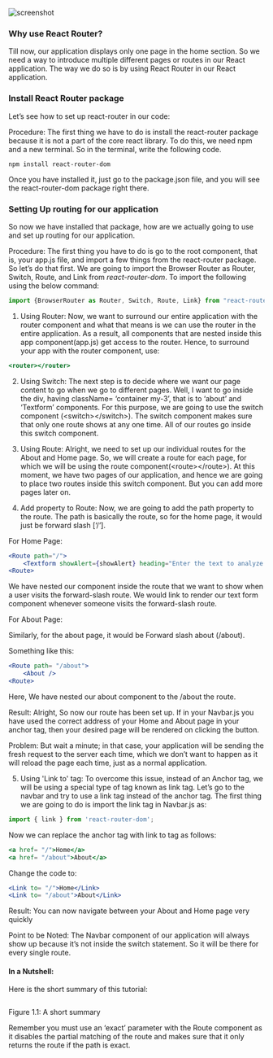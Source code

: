 ![screenshot](main.gif)

<h3>Why use React Router?</h3>


Till now, our application displays only one page in the home section. So we need a way to introduce multiple different pages or routes in our React application. The way we do so is by using React Router in our React application. 

<h3>Install React Router package</h3>


Let’s see how to set up react-router in our code:

Procedure: The first thing we have to do is install the react-router package because it is not a part of the core react library. To do this, we need npm and a new terminal. So in the terminal, write the following code.


```
npm install react-router-dom
```


Once you have installed it, just go to the package.json file, and you will see the react-router-dom package right there.

<h3>Setting Up routing for our application</h3>


So now we have installed that package, how are we actually going to use and set up routing for our application.

Procedure: The first thing you have to do is go to the root component, that is, your app.js file, and import a few things from the react-router package. So let’s do that first. We are going to import the Browser Router as Router, Switch, Route, and Link from _react-router-dom_. To import the following using the below command:


```jsx
import {BrowserRouter as Router, Switch, Route, Link} from "react-router-dom"
```


 

1. Using Router: Now, we want to surround our entire application with the router component and what that means is we can use the router in the entire application. As a result, all components that are nested inside this app component(app.js) get access to the router. Hence, to surround your app with the router component, use:


```jsx
<router></router>
```


 

2. Using Switch: The next step is to decide where we want our page content to go when we go to different pages. Well, I want to go inside the div, having className= ‘container my-3’, that is to ‘about’ and ‘Textform’ components. For this purpose, we are going to use the switch component (&lt;switch>&lt;/switch>). The switch component makes sure that only one route shows at any one time. All of our routes go inside this switch component.

 

3. Using Route: Alright, we need to set up our individual routes for the About and Home page. So, we will create a route for each page, for which we will be using the route component(&lt;route>&lt;/route>). At this moment, we have two pages of our application, and hence we are going to place two routes inside this switch component. But you can add more pages later on.

 

4. Add property to Route: Now, we are going to add the path property to the route. The path is basically the route, so for the home page, it would just be forward slash [‘/’].

For Home Page:


```jsx
<Route path="/">
    <Textform showAlert={showAlert} heading="Enter the text to analyze below" mode={mode}/>
<Route>
```


We have nested our component inside the route that we want to show when a user visits the forward-slash route. We would link to render our text form component whenever someone visits the forward-slash route.

 

For About Page:

Similarly, for the about page, it would be Forward slash about (/about). 

Something like this:


```jsx
<Route path= "/about">
    <About />
<Route>
```


Here, We have nested our about component to the /about the route.

Result: Alright, So now our route has been set up. If in your Navbar.js you have used the correct address of your Home and About page in your anchor tag, then your desired page will be rendered on clicking the button. 

Problem: But wait a minute; in that case, your application will be sending the fresh request to the server each time, which we don’t want to happen as it will reload the page each time, just as a normal application.

 

5. Using 'Link to' tag: To overcome this issue, instead of an Anchor tag, we will be using a special type of tag known as link tag. Let’s go to the navbar and try to use a link tag instead of the anchor tag. The first thing we are going to do is import the link tag in Navbar.js as:


```jsx
import { link } from 'react-router-dom';
```


Now we can replace the anchor tag with link to tag as follows: 


```jsx
<a href= "/">Home</a>
<a href= "/about">About</a>
```


Change the code to: 


```jsx
<Link to= "/">Home</Link>
<Link to= "/about">About</Link>
```


Result: You can now navigate between your About and Home page very quickly

Point to be Noted: The Navbar component of our application will always show up because it’s not inside the switch statement. So it will be there for every single route. 

<h4>In a Nutshell:</h4>


Here is the short summary of this tutorial:


<p align="center">
        <img src=" "/>
        </p>


Figure 1.1: A short summary

Remember you must use an ‘exact’ parameter with the Route component as it disables the partial matching of the route and makes sure that it only returns the route if the path is exact.
